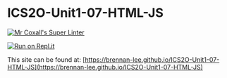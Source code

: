 # ICS2O-Unit1-07-HTML-JS

[![Mr Coxall's Super Linter](https://github.com/brennan-lee/ICS2O-Unit1-07-HTML-JS/workflows/Mr%20Coxall's%20Super%20Linter/badge.svg)](https://github.com/brennan-lee/ICS2O-Unit1-07-HTML-JS/actions/)

[![Run on Repl.it](https://repl.it/badge/github/brennan-lee/ICS2O-Unit1-07-HTML-JS)](https://repl.it/github/brennan-lee/ICS2O-Unit1-07-HTML-JS)

This site can be found at: [https://brennan-lee.github.io/ICS2O-Unit1-07-HTML-JS](https://brennan-lee.github.io/ICS2O-Unit1-07-HTML-JS)
